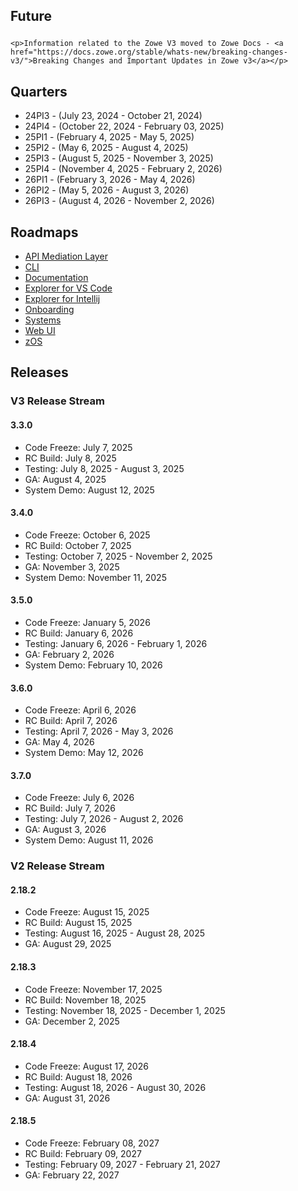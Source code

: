 ---
---

<!-- SPDX-License-Identifier: CC-BY-4.0 -->
<!-- Copyright Contributors to the Zowe project. -->

<section class="whitebackground">
    <h1 id="download" style="margin-bottom: 1.5rem">Future</h1>
    
    <p>Information related to the Zowe V3 moved to Zowe Docs - <a href="https://docs.zowe.org/stable/whats-new/breaking-changes-v3/">Breaking Changes and Important Updates in Zowe v3</a></p>
</section>

<section class="bluebackground">
  <h2>Quarters</h2>

  <ul>
    <li>24PI3 - (July 23, 2024 - October 21, 2024)</li>
    <li>24PI4 - (October 22, 2024 - February 03, 2025)</li>
    <li>25PI1 - (February 4, 2025 - May 5, 2025)</li>
    <li>25PI2 - (May 6, 2025 - August 4, 2025)</li>
    <li>25PI3 - (August 5, 2025 - November 3, 2025)</li>
    <li>25PI4 - (November 4, 2025 - February 2, 2026)</li>
    <li>26PI1 - (February 3, 2026 - May 4, 2026)</li>
    <li>26PI2 - (May 5, 2026 - August 3, 2026)</li>
    <li>26PI3 - (August 4, 2026 - November 2, 2026)</li>
  </ul>
</section>

<section class="whitebackground">
  <h2>Roadmaps</h2>

  <ul>
    <li><a href="https://github.com/orgs/zowe/projects/13/views/9">API Mediation Layer</a></li>
    <li><a href="https://github.com/orgs/zowe/projects/21/views/8">CLI</a></li>
    <li><a href="https://github.com/orgs/zowe/projects/36/views/4">Documentation</a></li>
    <li><a href="https://github.com/orgs/zowe/projects/15/views/9">Explorer for VS Code</a></li>
    <li><a href="https://github.com/orgs/zowe/projects/34/views/4">Explorer for Intellij</a></li>
    <li><a href="">Onboarding</a></li>
    <li><a href="https://github.com/orgs/zowe/projects/32">Systems</a></li>
    <li><a href="https://github.com/orgs/zowe/projects/18/views/4">Web UI</a></li>
    <li><a href="https://github.com/orgs/zowe/projects/28/views/15">zOS</a></li>
  </ul>
</section>

<section class="bluebackground">
  <h2>Releases</h2>

  <h3>V3 Release Stream</h3>

  <h4>3.3.0</h4>
  <ul>
    <li>Code Freeze: July 7, 2025</li>
    <li>RC Build: July 8, 2025</li>
    <li>Testing: July 8, 2025 - August 3, 2025</li>
    <li>GA: August 4, 2025</li>
    <li>System Demo: August 12, 2025</li>
  </ul>

  <h4>3.4.0</h4>
  <ul>
    <li>Code Freeze: October 6, 2025</li>
    <li>RC Build: October 7, 2025</li>
    <li>Testing: October 7, 2025 - November 2, 2025</li>
    <li>GA: November 3, 2025</li>
    <li>System Demo: November 11, 2025</li>
  </ul>

  <h4>3.5.0</h4>
  <ul>
    <li>Code Freeze: January 5, 2026</li>
    <li>RC Build: January 6, 2026</li>
    <li>Testing: January 6, 2026 - February 1, 2026</li>
    <li>GA: February 2, 2026</li>
    <li>System Demo: February 10, 2026</li>
  </ul>

  <h4>3.6.0</h4>
  <ul>
    <li>Code Freeze: April 6, 2026</li>
    <li>RC Build: April 7, 2026</li>
    <li>Testing: April 7, 2026 - May 3, 2026</li>
    <li>GA: May 4, 2026</li>
    <li>System Demo: May 12, 2026</li>
  </ul>

  <h4>3.7.0</h4>
  <ul>
    <li>Code Freeze: July 6, 2026</li>
    <li>RC Build: July 7, 2026</li>
    <li>Testing: July 7, 2026 - August 2, 2026</li>
    <li>GA: August 3, 2026</li>
    <li>System Demo: August 11, 2026</li>
  </ul>

  <h3>V2 Release Stream</h3>

  <h4>2.18.2</h4>
  <ul>
    <li>Code Freeze: August 15, 2025</li>
    <li>RC Build: August 15, 2025</li>
    <li>Testing: August 16, 2025 - August 28, 2025</li>
    <li>GA: August 29, 2025</li>
  </ul>

  <h4>2.18.3</h4>
  <ul>
    <li>Code Freeze: November 17, 2025</li>
    <li>RC Build: November 18, 2025</li>
    <li>Testing: November 18, 2025 - December 1, 2025</li>
    <li>GA: December 2, 2025</li>
  </ul>

  <h4>2.18.4</h4>
  <ul>
    <li>Code Freeze: August 17, 2026</li>
    <li>RC Build: August 18, 2026</li>
    <li>Testing: August 18, 2026 - August 30, 2026</li>
    <li>GA: August 31, 2026</li>
  </ul>

  <h4>2.18.5</h4>
  <ul>
    <li>Code Freeze: February 08, 2027</li>
    <li>RC Build: February 09, 2027</li>
    <li>Testing: February 09, 2027 - February 21, 2027</li>
    <li>GA: February 22, 2027</li>
  </ul>
</section>

